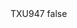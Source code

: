 <?xml version="1.0" encoding="UTF-8"?>
<CustomMetadata xmlns="http://soap.sforce.com/2006/04/metadata">
    <label>TXU947</label>
    <protected>false</protected>
</CustomMetadata>
